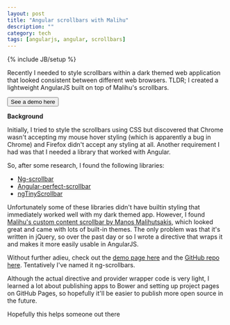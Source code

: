 ```yaml
---
layout: post
title: "Angular scrollbars with Malihu"
description: ""
category: tech
tags: [angularjs, angular, scrollbars]
---
```

{% include JB/setup %}

Recently I needed to style scrollbars within a dark themed web application that looked consistent between
different web browsers. TLDR; I created a lightweight AngularJS built on top of Malihu's scrollbars.

<button onclick="window.location.href='http://minhongrails.github.io/ng-scrollbars/'">See a demo here</button>


**Background**

Initially, I tried to style the scrollbars using CSS but discovered that
Chrome wasn't accepting my mouse hover styling (which is apparently a bug in Chrome) and Firefox
didn't accept any styling at all. Another requirement I had was that I needed a library that worked with Angular.

So, after some research, I found the following libraries:

* [Ng-scrollbar](https://github.com/asafdav/ng-scrollbar)
* [Angular-perfect-scrollbar](https://github.com/itsdrewmiller/angular-perfect-scrollbar)
* [ngTinyScrollbar](https://github.com/yads/ngTinyScrollbar)

Unfortunately some of these libraries didn't have builtin styling that immediately worked well with
my dark themed app. However, I found [Malihu's custom content scrollbar by Manos Malihutsakis](http://manos.malihu.gr/jquery-custom-content-scroller/),
which looked great and came with lots of built-in themes. The only problem was that it's written in jQuery, so
over the past day or so I wrote a directive that wraps it and makes it more easily usable in AngularJS.

Without further adieu, check out the [demo page here](http://minhongrails.github.io/ng-scrollbars/) and
the [GitHub repo here](https://github.com/minhongrails/ng-scrollbars). Tentatively I've named it
ng-scrollbars.

Although the actual directive and provider wrapper code is very light, I learned a lot about publishing
apps to Bower and setting up project pages on GitHub Pages, so hopefully it'll be easier to
publish more open source in the future.

Hopefully this helps someone out there
